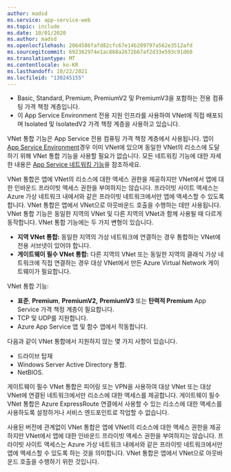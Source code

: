 ```yaml
---
author: madsd
ms.service: app-service-web
ms.topic: include
ms.date: 10/01/2020
ms.author: madsd
ms.openlocfilehash: 2064586fafd82cfc67e14b289797a562e3512afd
ms.sourcegitcommit: 692382974e1ac868a2672b67af2d33e593c91d60
ms.translationtype: MT
ms.contentlocale: ko-KR
ms.lasthandoff: 10/22/2021
ms.locfileid: "130245155"
---
```

* Basic, Standard, Premium, PremiumV2 및 PremiumV3을 포함하는 전용 컴퓨팅 가격 책정 계층입니다.
* 이 App Service Environment 전용 지원 인프라를 사용하여 VNet에 직접 배포되며 Isolated 및 IsolatedV2 가격 책정 계층을 사용하고 있습니다.

VNet 통합 기능은 App Service 전용 컴퓨팅 가격 책정 계층에서 사용됩니다. 앱이 [App Service Environment](../articles/app-service/environment/overview.md)경우 이미 VNet에 있으며 동일한 VNet의 리소스에 도달하기 위해 VNet 통합 기능을 사용할 필요가 없습니다. 모든 네트워킹 기능에 대한 자세한 내용은 [App Service 네트워킹 기능](../articles/app-service/networking-features.md)을 참조하세요.

VNet 통합은 앱에 VNet의 리소스에 대한 액세스 권한을 제공하지만 VNet에서 앱에 대한 인바운드 프라이빗 액세스 권한을 부여하지는 않습니다. 프라이빗 사이트 액세스는 Azure 가상 네트워크 내에서와 같은 프라이빗 네트워크에서만 앱에 액세스할 수 있도록 합니다. VNet 통합은 앱에서 VNet으로 아웃바운드 호출을 수행하는 데만 사용됩니다. VNet 통합 기능은 동일한 지역의 VNet 및 다른 지역의 VNet과 함께 사용될 때 다르게 동작합니다. VNet 통합 기능에는 두 가지 변형이 있습니다.

* **지역 VNet 통합:** 동일한 지역의 가상 네트워크에 연결하는 경우 통합하는 VNet에 전용 서브넷이 있어야 합니다.
* **게이트웨이 필수 VNet 통합:** 다른 지역의 VNet 또는 동일한 지역의 클래식 가상 네트워크에 직접 연결하는 경우 대상 VNet에서 만든 Azure Virtual Network 게이트웨이가 필요합니다.

VNet 통합 기능:

* **표준**, **Premium**, **PremiumV2,** **PremiumV3** 또는 **탄력적 Premium** App Service 가격 책정 계층이 필요합니다.
* TCP 및 UDP를 지원합니다.
* Azure App Service 앱 및 함수 앱에서 작동합니다.

다음과 같이 VNet 통합에서 지원하지 않는 몇 가지 사항이 있습니다.

* 드라이브 탑재
* Windows Server Active Directory 통합.
* NetBIOS.

게이트웨이 필수 VNet 통합은 피어링 또는 VPN을 사용하여 대상 VNet 또는 대상 VNet에 연결된 네트워크에서만 리소스에 대한 액세스를 제공합니다. 게이트웨이 필수 VNet 통합은 Azure ExpressRoute 연결에서 사용할 수 있는 리소스에 대한 액세스를 사용하도록 설정하거나 서비스 엔드포인트로 작업할 수 없습니다.

사용된 버전에 관계없이 VNet 통합은 앱에 VNet의 리소스에 대한 액세스 권한을 제공하지만 VNet에서 앱에 대한 인바운드 프라이빗 액세스 권한을 부여하지는 않습니다. 프라이빗 사이트 액세스는 Azure 가상 네트워크 내에서와 같은 프라이빗 네트워크에서만 앱에 액세스할 수 있도록 하는 것을 의미합니다. VNet 통합은 앱에서 VNet으로 아웃바운드 호출을 수행하기 위한 것입니다.
